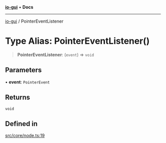 [**io-gui**](../README.md) • **Docs**

***

[io-gui](../README.md) / PointerEventListener

# Type Alias: PointerEventListener()

> **PointerEventListener**: (`event`) => `void`

## Parameters

• **event**: `PointerEvent`

## Returns

`void`

## Defined in

[src/core/node.ts:19](https://github.com/io-gui/io/blob/main/src/core/node.ts#L19)
